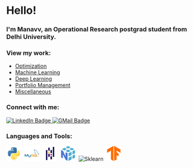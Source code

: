 # Hello!
### I'm Manavv, an Operational Research postgrad student from Delhi University.

### View my work:
- [Optimization](https://github.com/Kalra-M/Optimization)
- [Machine Learning](https://github.com/Kalra-M/Machine-Learning)
- [Deep Learning](https://github.com/Kalra-M/Deep-Learning)
- [Portfolio Management](https://github.com/Kalra-M/Portfolio-Management)
- [Miscellaneous](https://github.com/Kalra-M/Misc)

### Connect with me:
<div id="badges">
<a href="https://www.linkedin.com/in/manavv-kalra">
<img src="https://img.shields.io/badge/LinkedIn-blue?style=for-the-badge&logo=linkedin&logoColor=white" alt="LinkedIn Badge"/>
</a>
<a href="mailto: manavvkalra.du.or.22@gmail.com">
<img src="https://img.shields.io/badge/Gmail-D14836?style=for-the-badge&logo=gmail&logoColor=white" alt="GMail Badge"/>
</a>
</div>

### Languages and Tools:
<div id="langandtools">
  <img src="https://github.com/devicons/devicon/blob/master/icons/python/python-original.svg" title="Python"  alt="Python" width="40" height="40"/>&nbsp;
  <img src="https://github.com/devicons/devicon/blob/master/icons/mysql/mysql-original-wordmark.svg" title="MySQL"  alt="MySQL" width="40" height="40"/>&nbsp;
  <img src="https://github.com/devicons/devicon/blob/master/icons/pandas/pandas-original.svg" title="Pandas"  alt="Pandas" width="40" height="40"/>&nbsp;
  <img src="https://github.com/devicons/devicon/blob/master/icons/numpy/numpy-original.svg" title="Numpy"  alt="Numpy" width="40" height="40"/>&nbsp;
  <img src="https://upload.wikimedia.org/wikipedia/commons/0/05/Scikit_learn_logo_small.svg" title="Sklearn"  alt="Sklearn" width="40" height="40"/>&nbsp;
  <img src="https://github.com/devicons/devicon/blob/master/icons/tensorflow/tensorflow-original.svg" title="TensorFlow"  alt="TensorFlow" width="40" height="40"/>&nbsp;
</div>

